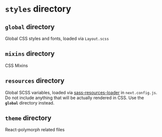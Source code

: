 # `styles` directory

## `global` directory
Global CSS styles and fonts, loaded via `Layout.scss`

## `mixins` directory
CSS Mixins

## `resources` directory
Global SCSS variables, loaded via [sass-resources-loader](https://github.com/shakacode/sass-resources-loader) in `next.config.js`. Do not include anything that will be actually rendered in CSS. Use the **`global`** directory instead.

## `theme` directory
React-polymorph related files
